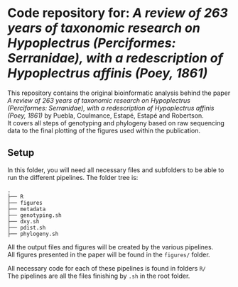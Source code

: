 # Code repository for: *A review of 263 years of taxonomic research on Hypoplectrus (Perciformes: Serranidae), with a redescription of Hypoplectrus affinis (Poey, 1861)*

This repository contains the original bioinformatic analysis behind the paper *A review of 263 years of taxonomic research on Hypoplectrus (Perciformes: Serranidae), with a redescription of Hypoplectrus affinis (Poey, 1861)* by Puebla, Coulmance, Estapé, Estapé and Robertson.<br> 
It covers all steps of genotyping and phylogeny based on raw sequencing data to the final plotting of the figures used within the publication.<br>

## Setup

In this folder, you will need all necessary files and subfolders to be able to run the different pipelines.
The folder tree is:<br> 

```
.
├── R
├── figures
├── metadata
├── genotyping.sh
├── dxy.sh
├── pdist.sh
├── phylogeny.sh

```

All the output files and figures will be created by the various pipelines.<br> 
All figures presented in the paper will be found in the ```figures/``` folder.<br> 

All necessary code for each of these pipelines is found in folders ```R/```<br> 
The pipelines are all the files finishing by ```.sh``` in the root folder.<br> 

